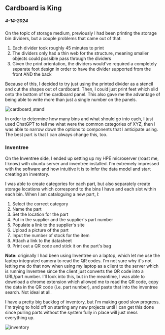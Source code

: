 ## Cardboard is King
##### 4-14-2024

On the topic of storage medium, previously I had been printing the storage bin dividers, but a couple problems that came out of that:

1. Each divider took roughly 45 minutes to print
2. The dividers only had a thin web for the structure, meaning smaller objects could possible pass through the dividers
3. Given the print orientation, the dividers would've required a completely separate foot design in order to have the divider supported from the front AND the back

  

Because of this, I decided to try just using the printed divider as a stencil and cut the shapes out of cardboard. Then, I could just print feet which slid onto the bottom of the cardboard panel. This also gave me the advantage of being able to write more than just a single number on the panels.

  

![cardboard_stand](/inventory/single-divider.jpg)

  

In order to determine how many bins and what should go into each, I just used ChatGPT to tell me what were the common categories of XYZ, then I was able to narrow down the options to components that I anticipate using. The best part is that I can always change this, too.

  

### Inventree

On the Inventree side, I ended up setting up my HPE microserver (roast me, I know) with ubuntu server and inventree installed. I'm extremely impressed with the software and how intuitive it is to infer the data model and start creating an inventory.

  

I was able to create categories for each part, but also separately create storage locations which correspond to the bins I have and each slot within each bin. When I am cataloguing a new part, I:

1. Select the correct category
2. Name the part
3. Set the location for the part
4. Put in the supplier and the supplier's part number
5. Populate a link to the supplier's site
6. Upload a picture of the part
7. Input the number of stock for the item
8. Attach a link to the datasheet
9. Print out a QR code and stick it on the part's bag

  

**Note:** originally I had been using Inventree on a laptop, which let me use the laptop integrated camera to read the QR codes. I'm not sure why it's not letting me do that now when using my laptop as a client to the server which is running Inventree since the client just converts the QR code into a URL/part number. I'll look into this, but in the meantime, I was able to download a chrome extension which allowed me to read the QR code, copy the data in the QR code (i.e. part number), and paste that into the inventree search. Not ideal at all.

  

I have a pretty big backlog of inventory, but I'm making good slow progress. I'm trying to hold off on starting any new projects until I can get this done since pulling parts without the system fully in place will just mess everything up.

  

![inventory](/inventory/storage-bins.jpg)